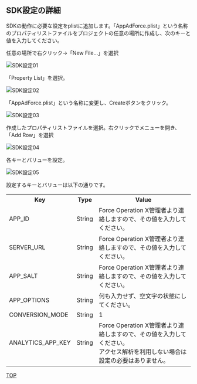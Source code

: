 ## SDK設定の詳細

SDKの動作に必要な設定をplistに追加します。「AppAdForce.plist」という名称のプロパティリストファイルをプロジェクトの任意の場所に作成し、次のキーと値を入力してください。

任意の場所で右クリック→「New File...」を選択

![SDK設定01](https://github.com/cyber-z/public_fox_ios_sdk/raw/master/doc/config_plist/ja/img01.png)

「Property List」を選択。

![SDK設定02](https://github.com/cyber-z/public_fox_ios_sdk/raw/master/doc/config_plist/ja/img02.png)

「AppAdForce.plist」という名称に変更し、Createボタンをクリック。

![SDK設定03](https://github.com/cyber-z/public_fox_ios_sdk/raw/master/doc/config_plist/ja/img03.png)

作成したプロパティリストファイルを選択。右クリックでメニューを開き、「Add Row」を選択

![SDK設定04](https://github.com/cyber-z/public_fox_ios_sdk/raw/master/doc/config_plist/ja/img04.png)

各キーとバリューを設定。

![SDK設定05](https://github.com/cyber-z/public_fox_ios_sdk/raw/master/doc/config_plist/ja/img05.png)

設定するキーとバリューは以下の通りです。

<table>
<tr>
  <th>Key</th>
  <th>Type</th>
  <th>Value</th>
</tr>
<tr>
  <td>APP_ID</td>
  <td>String</td>
  <td>Force Operation X管理者より連絡しますので、その値を入力してください。</td>
</tr>
<tr>
  <td>SERVER_URL</td>
  <td>String</td>
  <td>Force Operation X管理者より連絡しますので、その値を入力してください。</td>
</tr>
<tr>
  <td>APP_SALT</td>
  <td>String</td>
  <td>Force Operation X管理者より連絡しますので、その値を入力してください。</td>
</tr>
<tr>
  <td>APP_OPTIONS</td>
  <td>String</td>
  <td>何も入力せず、空文字の状態にしてください。</td>
</tr>
<tr>
  <td>CONVERSION_MODE</td>
  <td>String</td>
  <td>1</td>
</tr>
<tr>
  <td>ANALYTICS_APP_KEY</td>
  <td>String</td>
  <td>Force Operation X管理者より連絡しますので、その値を入力してください。<br />アクセス解析を利用しない場合は設定の必要はありません。</td>
</tr>
</table>

[TOP](https://github.com/cyber-z/public_fox_ios_sdk)

